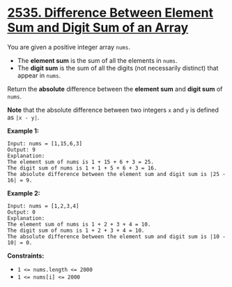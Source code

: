 # [2535. Difference Between Element Sum and Digit Sum of an Array](https://leetcode.com/problems/difference-between-element-sum-and-digit-sum-of-an-array/)

You are given a positive integer array `nums`.

- The **element sum**  is the sum of all the elements in `nums`.
- The **digit sum**  is the sum of all the digits (not necessarily distinct) that appear in `nums`.

Return the **absolute**  difference between the **element sum**  and **digit sum**  of `nums`.

**Note**  that the absolute difference between two integers `x` and `y` is defined as `|x - y|`.

**Example 1:** 

```
Input: nums = [1,15,6,3]
Output: 9
Explanation: 
The element sum of nums is 1 + 15 + 6 + 3 = 25.
The digit sum of nums is 1 + 1 + 5 + 6 + 3 = 16.
The absolute difference between the element sum and digit sum is |25 - 16| = 9.
```

**Example 2:** 

```
Input: nums = [1,2,3,4]
Output: 0
Explanation:
The element sum of nums is 1 + 2 + 3 + 4 = 10.
The digit sum of nums is 1 + 2 + 3 + 4 = 10.
The absolute difference between the element sum and digit sum is |10 - 10| = 0.
```

**Constraints:** 

- `1 <= nums.length <= 2000`
- `1 <= nums[i] <= 2000`